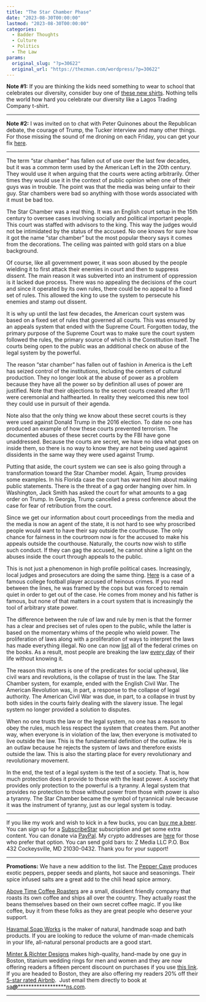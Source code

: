 ```yaml
---
title: "The Star Chamber Phase"
date: "2023-08-30T00:00:00"
lastmod: "2023-08-30T00:00:00"
categories:
  - Badder Thoughts
  - Culture
  - Politics
  - The Law
params:
  original_slug: "?p=30622"
  original_url: "https://thezman.com/wordpress/?p=30622"
---
```


**Note \#1:** If you are thinking the kids need something to wear to
school that celebrates our diversity, consider buy one of
<a href="https://goodsvffer.com/products/lagos-trading-company"
rel="noopener" target="_blank">these new shirts</a>. Nothing tells the
world how hard you celebrate our diversity like a Lagos Trading Company
t-shirt.

------------------------------------------------------------------------

**Note \#2:** I was invited on to chat with Peter Quinones about the
Republican debate, the courage of Trump, the Tucker interview and many
other things. For those missing the sound of me droning on each Friday,
you can get your fix
<a href="https://odysee.com/@Freemanbeyondthewall:d/939:9"
rel="noopener" target="_blank">here</a>.

------------------------------------------------------------------------

The term “star chamber” has fallen out of use over the last few decades,
but it was a common term used by the American Left in the 20th century.
They would use it when arguing that the courts were acting arbitrarily.
Other times they would use it in the context of public opinion when one
of their guys was in trouble. The point was that the media was being
unfair to their guy. Star chambers were bad so anything with those words
associated with it must be bad too.

The Star Chamber was a real thing. It was an English court setup in the
15th century to oversee cases involving socially and political important
people. This court was staffed with advisors to the king. This way the
judges would not be intimidated by the status of the accused. No one
knows for sure how it got the name “star chamber” but the most popular
theory says it comes from the decorations. The ceiling was painted with
gold stars on a blue background.

Of course, like all government power, it was soon abused by the people
wielding it to first attack their enemies in court and then to suppress
dissent. The main reason it was subverted into an instrument of
oppression is it lacked due process. There was no appealing the
decisions of the court and since it operated by its own rules, there
could be no appeal to a fixed set of rules. This allowed the king to use
the system to persecute his enemies and stamp out dissent.

It is why up until the last few decades, the American court system was
based on a fixed set of rules that governed all courts. This was ensured
by an appeals system that ended with the Supreme Court. Forgotten today,
the primary purpose of the Supreme Court was to make sure the court
system followed the rules, the primary source of which is the
Constitution itself. The courts being open to the public was an
additional check on abuse of the legal system by the powerful.

The reason “star chamber” has fallen out of fashion in America is the
Left has seized control of the institutions, including the centers of
cultural production. They no longer look at the abuse of power as a
problem because they have all the power so by definition all uses of
power are justified. Note that their objections to the secret courts
created after 9/11 were ceremonial and halfhearted. In reality they
welcomed this new tool they could use in pursuit of their agenda.

Note also that the only thing we know about these secret courts is they
were used against Donald Trump in the 2016 election. To date no one has
produced an example of how these courts prevented terrorism. The
documented abuses of these secret courts by the FBI have gone
unaddressed. Because the courts are secret, we have no idea what goes on
inside them, so there is no way to know they are not being used against
dissidents in the same way they were used against Trump.

Putting that aside, the court system we can see is also going through a
transformation toward the Star Chamber model. Again, Trump provides some
examples. In his Florida case the court has warned him about making
public statements. There is the threat of a gag order hanging over him.
In Washington, Jack Smith has asked the court for what amounts to a gag
order on Trump. In Georgia, Trump cancelled a press conference about the
case for fear of retribution from the court.

Since we get our information about court proceedings from the media and
the media is now an agent of the state, it is not hard to see why
proscribed people would want to have their say outside the courthouse.
The only chance for fairness in the courtroom now is for the accused to
make his appeals outside the courthouse. Naturally, the courts now wish
to stifle such conduct. If they can gag the accused, he cannot shine a
light on the abuses inside the court through appeals to the public.

This is not just a phenomenon in high profile political cases.
Increasingly, local judges and prosecutors are doing the same thing. <a
href="https://nypost.com/2023/08/05/former-florida-qb-jalen-kitna-breaks-silence-following-child-porn-case/"
rel="noopener" target="_blank">Here</a> is a case of a famous college
football player accused of heinous crimes. If you read between the
lines, he was framed by the cops but was forced to remain quiet in order
to get out of the case. He comes from money and his father is famous,
but none of that matters in a court system that is increasingly the tool
of arbitrary state power.

The difference between the rule of law and rule by men is that the
former has a clear and precises set of rules open to the public, while
the latter is based on the momentary whims of the people who wield
power. The proliferation of laws along with a proliferation of ways to
interpret the laws has made everything illegal. No one can now
<a href="https://clarifacts.com/federal-crimes-list/" rel="noopener"
target="_blank">list</a> all of the federal crimes on the books. As a
result, most people are breaking the law
<a href="https://www.amazon.com/gp/product/1594035229/" rel="noopener"
target="_blank">every day</a> of their life without knowing it.

The reason this matters is one of the predicates for social upheaval,
like civil wars and revolutions, is the collapse of trust in the law.
The Star Chamber system, for example, ended with the English Civil War.
The American Revolution was, in part, a response to the collapse of
legal authority. The American Civil War was due, in part, to a collapse
in trust by both sides in the courts fairly dealing with the slavery
issue. The legal system no longer provided a solution to disputes.

When no one trusts the law or the legal system, no one has a reason to
obey the rules, much less respect the system that creates them. Put
another way, when everyone is in violation of the law, then everyone is
motivated to live outside the law. This is the fundamental definition of
the outlaw. He is an outlaw because he rejects the system of laws and
therefore exists outside the law. This is also the starting place for
every revolutionary and revolutionary movement.

In the end, the test of a legal system is the test of a society. That
is, how much protection does it provide to those with the least power. A
society that provides only protection to the powerful is a tyranny. A
legal system that provides no protection to those without power from
those with power is also a tyranny. The Star Chamber became the symbol
of tyrannical rule because it was the instrument of tyranny, just as our
legal system is today.

------------------------------------------------------------------------

If you like my work and wish to kick in a few bucks, you can
<a href="https://www.buymeacoffee.com/mujolulu" rel="noopener"
target="_blank">buy me a beer</a>. You can sign up for a
<a href="https://www.subscribestar.com/the-z-blog" rel="noopener"
target="_blank">SubscribeStar</a> subscription and get some extra
content. You can donate via <a
href="https://www.paypal.com/donate/?cmd=_s-xclick&amp;hosted_button_id=UDAS2Q8JYA6CN&amp;source=url"
rel="noopener" target="_blank">PayPal</a>. My crypto addresses are
<a href="https://thezman.com/wordpress/?page_id=22713" rel="noopener"
target="_blank">here</a> for those who prefer that option. You can send
gold bars to: Z Media LLC P.O. Box 432 Cockeysville, MD 21030-0432.
Thank you for your support!

------------------------------------------------------------------------

**Promotions:** We have a new addition to the list. The
<a href="https://peppercave.com/shop/ols/products" rel="noopener"
target="_blank">Pepper Cave</a> produces exotic peppers, pepper seeds
and plants, hot sauce and seasonings. Their spice infused salts are a
great add to the chili head spice armory.

<a href="https://abovetimecoffee.com/" rel="noopener"
target="_blank">Above Time Coffee Roasters</a> are a small, dissident
friendly company that roasts its own coffee and ships all over the
country. They actually roast the beans themselves based on their own
secret coffee magic. If you like coffee, buy it from these folks as they
are great people who deserve your support.

<a href="https://havamalsoapworks.com/" rel="noopener"
target="_blank">Havamal Soap Works</a> is the maker of natural, handmade
soap and bath products. If you are looking to reduce the volume of
man-made chemicals in your life, all-natural personal products are a
good start.

<a href="https://www.minterandrichterdesigns.com/"
rel="noreferrer nofollow noopener" target="_blank">Minter &amp; Richter
Designs</a> makes high-quality, hand-made by one guy in Boston, titanium
wedding rings for men and women and they are now offering readers a
fifteen percent discount on purchases if you use
<a href="https://www.minterandrichterdesigns.com/discount/ZMAN"
rel="noreferrer nofollow noopener" target="_blank">this link</a>.
<span class="highlight"><span class="colour"><span class="font"><span class="size">If
you are headed to Boston, they are also offering my readers 20% off
their <a
href="https://www.airbnb.com/users/7988017/listings?user_id=7988017&amp;s=3"
rel="noopener noreferrer" target="_blank">5-star rated Airbnb</a>.  Just
email them directly to book at
<a href="mailto:sa***@*********************ns.com"
data-original-string="mNSb+dfJ3pSGH2nKMLkMJw==cb76dyeF80q9TWt9PyAOpSriCDcUSKPtjzCk7W8Cmw+OYUG6TQW7/BfjzYv5g38dIY7"><span
class="apbct-email-encoder"
data-original-string="OypYiifLUHlB0DYmQCLEuw==cb7Ars02/S8Steaykv7oJ+JT250Exf1+rLyJqt0dmPWI42dgD5ZFUNyN5Tb9OzUQJCv"
title="This contact has been encoded by Anti-Spam by CleanTalk. Click to decode. To finish the decoding make sure that JavaScript is enabled in your browser.">sa<span
class="apbct-blur">***</span>@<span
class="apbct-blur">*********************</span>ns.com</span></a>.</span></span></span></span>

------------------------------------------------------------------------
